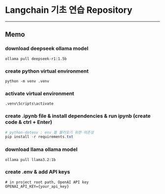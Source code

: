# Langchain 기초 연습 Repository

---

## Memo

### download deepseek ollama model

```
ollama pull deepseek-r1:1.5b
```

### create python virtual environment

```
python -m venv .venv
```

### activate virtual environment

```
.venv\Scripts\activate
```

### create .ipynb file & install dependencies & run ipynb (create code & ctrl + Enter)

```powershell
# python-dotenv : env 블 불러오기 위한 의존성
pip install -r requirements.txt
```

### download llama ollama model

```
ollama pull llama3.2:1b
```

### create .env & add API keys

```
# in project root path, OpenAI API key
OPENAI_API_KEY={your_api_key}
```